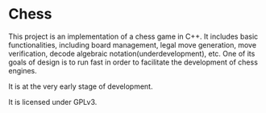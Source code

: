 # Chess

This project is an implementation of a chess game in C++. It includes basic functionalities, including board management, legal move generation, move verification, decode algebraic notation(underdevelopment), etc. One of its goals of design is to run fast in order to facilitate the development of chess engines.

It is at the very early stage of development. 

It is licensed under GPLv3.
